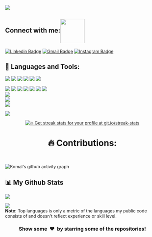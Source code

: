 <a href="https://github.com/Meghna-DAS/github-profile-views-counter">
    <img src="https://komarev.com/ghpvc/?username=komalmahto">
</a>
<br/>


## Connect with me:<img align="center" src="https://github.com/TheDudeThatCode/TheDudeThatCode/blob/master/Assets/Handshake.gif" width="79px">
[![Linkedin Badge](https://img.shields.io/badge/-komalmahto-blue?style=flat-square&logo=Linkedin&logoColor=white&link=https://www.linkedin.com/in/komal-mahto-14912319b/)](https://www.linkedin.com/in/komal-mahto-14912319b/)
[![Gmail Badge](https://img.shields.io/badge/-komalmahto.dtu@gmail.com-yellow?style=flat-square&logo=Gmail&logoColor=white&link=mailto:komalmahto.dtu@gmail.com)](mailto:komalmahto.dtu@gmail.com)
[![Instagram Badge](https://img.shields.io/badge/-komalmahto-purple?style=flat-square&logo=instagram&logoColor=white&link=https://instagram.com/snorlax_022/)](https://instagram.com/snorlax_022)


## 🚀 Languages and Tools:

![](https://img.shields.io/badge/-React-black?style=for-the-badge&labelColor=black&logo=react&logoColor=61DBFB)
![](https://img.shields.io/badge/-Redux-black?style=for-the-badge&labelColor=black&logo=redux&logoColor=B24080)
![](https://img.shields.io/badge/-MongoDB-black?style=for-the-badge&labelColor=black&logo=mongodb&logoColor=green)
![](https://img.shields.io/badge/-nodeJs-black?style=for-the-badge&labelColor=black&logo=node.js&logoColor=green)
![](https://img.shields.io/badge/-Express-black?style=for-the-badge&labelColor=black&logo=express&logoColor=green)
![](https://img.shields.io/badge/-Javascript-black?style=for-the-badge&labelColor=black&logo=javascript&logoColor=yellow)  

![](https://img.shields.io/badge/-Postman-black?style=for-the-badge&labelColor=black&logo=postman&logoColor=orange)
![](https://img.shields.io/badge/-Heroku-black?style=for-the-badge&labelColor=black&logo=heroku&logoColor=purple)
![](https://img.shields.io/badge/-SQL-black?style=for-the-badge&labelColor=black&logo=mysql&logoColor=lightblue)
![](https://img.shields.io/badge/-SASS-black?style=for-the-badge&labelColor=black&logo=sass&logoColor=pink)
![](https://img.shields.io/badge/-Firebase-black?style=for-the-badge&labelColor=black&logo=firebase&logoColor=yellow)
![](https://img.shields.io/badge/-C++-black?style=for-the-badge&labelColor=black&logo=C++&logoColor=purple)
![](https://img.shields.io/badge/-Bootstrap-black?style=for-the-badge&labelColor=black&logo=bootstrap&logoColor=purple)  
![](https://img.shields.io/badge/-MaterialUI-black?style=for-the-badge&labelColor=black&logo=materialui&logoColor=blue)  
![](https://img.shields.io/badge/-Html-black?style=for-the-badge&labelColor=black&logo=html5&logoColor=orange)    
![](https://img.shields.io/badge/-Css-black?style=for-the-badge&labelColor=black&logo=css3&logoColor=yellow)  

<a href="https://github.com/komalmahto/github-readme-activity-graph"><img src="https://activity-graph.herokuapp.com/graph?username=komalmahto&bg_color=0D1117&color=5BCDEC&line=5BCDEC&point=FFFFFF&hide_border=true" /></a>

<p align="center">
    <a href="https://github.com/komalmahto/github-readme-streak-stats">
        <img title="🔥 Get streak stats for your profile at git.io/streak-stats"  src="https://github-readme-streak-stats.herokuapp.com/?user=komalmahto&theme=black-ice&hide_border=true&stroke=0000&background=060A0CD0"/>
    </a>
</p>


<h1 align="center"> 🔥 Contributions: </h1>

<br/>

![Komal's github activity graph](https://github-readme-activity-graph.cyclic.app/graph?username=komalmahto)
<br/>

## 📊 My Github Stats

  <a href="https://github.com/komalmahto/github-readme-stats"><img src="https://github-readme-stats.vercel.app/api?username=komalmahto&show_icons=true&count_private=true&theme=react&hide_border=true&bg_color=0D1117" /></a>
   
  <a href="https://github.com/komalmahto/github-readme-stats"><img src="https://github-readme-stats.vercel.app/api/top-langs/?username=komalmahto&langs_count=8&count_private=true&layout=compact&theme=react&hide_border=true&bg_color=0D1117" /></a>
  <br/>
  <b>Note:</b> Top languages is only a metric of the languages my public code consists of and doesn't reflect experience or skill level.



<h3 align="center">Show some &nbsp;❤️&nbsp; by starring some of the repositories!</h3>
